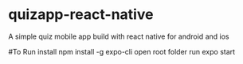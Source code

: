 # quizapp-react-native
A simple quiz mobile app build with react native for android and ios

#To Run
install npm install -g expo-cli
open root folder
run expo start
